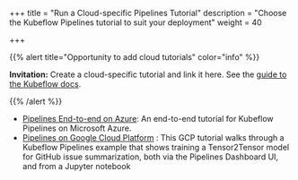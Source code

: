 +++
title = "Run a Cloud-specific Pipelines Tutorial"
description = "Choose the Kubeflow Pipelines tutorial to suit your deployment"
weight = 40
                    
+++

{{% alert title="Opportunity to add cloud tutorials" color="info" %}}
<p><b>Invitation:</b> Create a cloud-specific tutorial and link it here.
See the <a href="/docs/about/docs/">guide to the Kubeflow docs</a>.</p>
{{% /alert %}}

* [Pipelines End-to-end on Azure](/docs/azure/azureendtoend/): An end-to-end tutorial for Kubeflow Pipelines on Microsoft Azure.
* [Pipelines on Google Cloud Platform](https://g.co/codelabs/kfp-gis) : This GCP tutorial walks through a Kubeflow Pipelines example that shows training a Tensor2Tensor model for GitHub issue summarization, both via the Pipelines Dashboard UI, and from a Jupyter notebook
